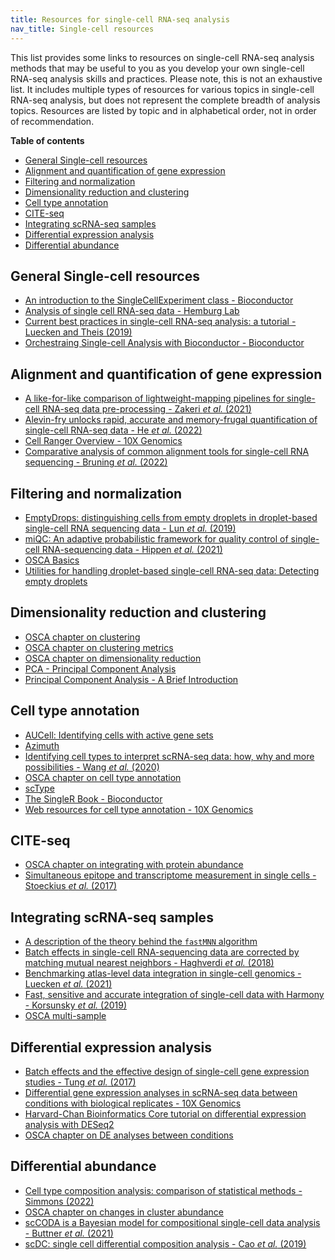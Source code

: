 ```yaml
---
title: Resources for single-cell RNA-seq analysis
nav_title: Single-cell resources
---
```


This list provides some links to resources on single-cell RNA-seq analysis methods that may be useful to you as you develop your own single-cell RNA-seq analysis skills and practices.
Please note, this is not an exhaustive list.
It includes multiple types of resources for various topics in single-cell RNA-seq analysis, but does not represent the complete breadth of analysis topics.
Resources are listed by topic and in alphabetical order, not in order of recommendation.

**Table of contents**

- [General Single-cell resources](#general-single-cell-resources)
- [Alignment and quantification of gene expression](#alignment-and-quantification-of-gene-expression)
- [Filtering and normalization](#filtering-and-normalization)
- [Dimensionality reduction and clustering](#dimensionality-reduction-and-clustering)
- [Cell type annotation](#cell-type-annotation)
- [CITE-seq](#cite-seq)
- [Integrating scRNA-seq samples](#integrating-scrna-seq-samples)
- [Differential expression analysis](#differential-expression-analysis)
- [Differential abundance](#differential-abundance)

## General Single-cell resources

- [An introduction to the SingleCellExperiment class - Bioconductor](https://www.bioconductor.org/packages/devel/bioc/vignettes/SingleCellExperiment/inst/doc/intro.html)
- [Analysis of single cell RNA-seq data - Hemburg Lab](https://www.singlecellcourse.org/)
- [Current best practices in single-cell RNA-seq analysis: a tutorial - Luecken and Theis (2019)](https://doi.org/10.15252/msb.20188746)
- [Orchestraing Single-cell Analysis with Bioconductor - Bioconductor](https://bioconductor.org/books/3.16/OSCA/)

## Alignment and quantification of gene expression

- [A like-for-like comparison of lightweight-mapping pipelines for single-cell RNA-seq data pre-processing - Zakeri _et al._ (2021)](https://doi.org/10.1101/2021.02.10.430656)
- [Alevin-fry unlocks rapid, accurate and memory-frugal quantification of single-cell RNA-seq data - He _et al._ (2022)](https://doi.org/10.1038/s41592-022-01408-3)
- [Cell Ranger Overview - 10X Genomics](https://support.10xgenomics.com/single-cell-gene-expression/software/pipelines/latest/what-is-cell-ranger)
- [Comparative analysis of common alignment tools for single-cell RNA sequencing - Bruning _et al._ (2022)](https://doi.org/10.1093/gigascience/giac001)

## Filtering and normalization

- [EmptyDrops: distinguishing cells from empty droplets in droplet-based single-cell RNA sequencing data - Lun _et al._ (2019)](https://doi.org/10.1186/s13059-019-1662-y)
- [miQC: An adaptive probabilistic framework for quality control of single-cell RNA-sequencing data - Hippen _et al._ (2021)](https://doi.org/10.1371/journal.pcbi.1009290)
- [OSCA Basics](http://bioconductor.org/books/3.16/OSCA.basic/)
- [Utilities for handling droplet-based single-cell RNA-seq data: Detecting empty droplets](https://bioconductor.org/packages/devel/bioc/vignettes/DropletUtils/inst/doc/DropletUtils.html#detecting-empty-droplets)

## Dimensionality reduction and clustering

- [OSCA chapter on clustering](http://bioconductor.org/books/3.16/OSCA.basic/clustering.html)
- [OSCA chapter on clustering metrics](http://bioconductor.org/books/3.16/OSCA.advanced/clustering-redux.html)
- [OSCA chapter on dimensionality reduction](http://bioconductor.org/books/3.16/OSCA.basic/dimensionality-reduction.html)
- [PCA - Principal Component Analysis](http://www.nlpca.org/pca_principal_component_analysis.html)
- [Principal Component Analysis - A Brief Introduction](https://medium.com/x8-the-ai-community/principal-component-analysis-a-brief-introduction-dc8cf3e03c71)

## Cell type annotation

- [AUCell: Identifying cells with active gene sets](https://bioconductor.org/packages/devel/bioc/vignettes/AUCell/inst/doc/AUCell.html)
- [Azimuth](https://azimuth.hubmapconsortium.org/)
- [Identifying cell types to interpret scRNA-seq data: how, why and more possibilities - Wang _et al._ (2020)](https://doi.org/10.1093/bfgp/elaa003)
- [OSCA chapter on cell type annotation](https://bioconductor.org/books/3.16/OSCA.basic/cell-type-annotation.html)
- [scType](http://sctype.app)
- [The SingleR Book - Bioconductor](https://bioconductor.org/books/3.16/SingleRBook/)
- [Web resources for cell type annotation - 10X Genomics](https://www.10xgenomics.com/resources/analysis-guides/web-resources-for-cell-type-annotation)

## CITE-seq

- [OSCA chapter on integrating with protein abundance](http://bioconductor.org/books/3.16/OSCA.advanced/integrating-with-protein-abundance.html)
- [Simultaneous epitope and transcriptome measurement in single cells - Stoeckius _et al._ (2017)](https://doi.org/10.1038/nmeth.4380)

## Integrating scRNA-seq samples

- [A description of the theory behind the `fastMNN` algorithm](https://marionilab.github.io/FurtherMNN2018/theory/description.html)
- [Batch effects in single-cell RNA-sequencing data are corrected by matching mutual nearest neighbors - Haghverdi _et al._ (2018)](https://doi.org/10.1038/nbt.4091)
- [Benchmarking atlas-level data integration in single-cell genomics - Luecken _et al._ (2021)](https://doi.org/10.1038/s41592-021-01336-8)
- [Fast, sensitive and accurate integration of single-cell data with Harmony - Korsunsky _et al._ (2019)](https://doi.org/10.1038/s41592-019-0619-0)
- [OSCA multi-sample](http://bioconductor.org/books/3.16/OSCA.multisample/)

## Differential expression analysis

- [Batch effects and the effective design of single-cell gene expression studies - Tung _et al._ (2017)](https://doi.org/10.1038/srep39921)
- [Differential gene expression analyses in scRNA-seq data between conditions with biological replicates - 10X Genomics](https://www.10xgenomics.com/resources/analysis-guides/differential-gene-expression-analysis-in-scrna-seq-data-between-conditions-with-biological-replicates)
- [Harvard-Chan Bioinformatics Core tutorial on differential expression analysis with DESeq2](https://hbctraining.github.io/scRNA-seq/lessons/pseudobulk_DESeq2_scrnaseq.html)
- [OSCA chapter on DE analyses between conditions](http://bioconductor.org/books/3.16/OSCA.multisample/multi-sample-comparisons.html)

## Differential abundance

- [Cell type composition analysis: comparison of statistical methods - Simmons (2022)](https://doi.org/10.1101/2022.02.04.479123)
- [OSCA chapter on changes in cluster abundance](http://bioconductor.org/books/3.16/OSCA.multisample/differential-abundance.html)
- [scCODA is a Bayesian model for compositional single-cell data analysis - Buttner _et al._ (2021)](https://doi.org/10.1038/s41467-021-27150-6)
- [scDC: single cell differential composition analysis - Cao _et al._ (2019)](https://doi.org/10.1186/s12859-019-3211-9)
